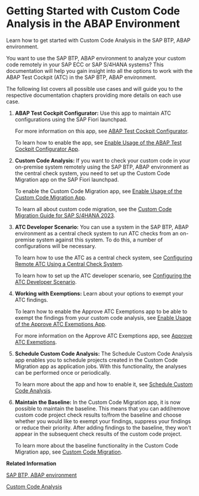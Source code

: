 <!-- loio2fc0fea9aaff42728f8ccbcbe955f2a8 -->

# Getting Started with Custom Code Analysis in the ABAP Environment

Learn how to get started with Custom Code Analysis in the SAP BTP, ABAP environment.

You want to use the SAP BTP, ABAP environment to analyze your custom code remotely in your SAP ECC or SAP S/4HANA systems? This documentation will help you gain insight into all the options to work with the ABAP Test Cockpit \(ATC\) in the SAP BTP, ABAP environment.

The following list covers all possible use cases and will guide you to the respective documentation chapters providing more details on each use case.

1.  **ABAP Test Cockpit Configurator:** Use this app to maintain ATC configurations using the SAP Fiori launchpad.

    For more information on this app, see [ABAP Test Cockpit Configurator](https://help.sap.com/docs/sap-btp-abap-environment/abap-environment/abap-test-cockpit-configurator).

    To learn how to enable the app, see [Enable Usage of the ABAP Test Cockpit Configurator App](https://help.sap.com/docs/sap-btp-abap-environment/abap-environment/enable-usage-of-abap-test-cockpit-configurator-app).

2.  **Custom Code Analysis:** If you want to check your custom code in your on-premise system remotely using the SAP BTP, ABAP environment as the central check system, you need to set up the Custom Code Migration app on the SAP Fiori launchpad.

    To enable the Custom Code Migration app, see [Enable Usage of the Custom Code Migration App](https://help.sap.com/docs/sap-btp-abap-environment/abap-environment/enable-usage-of-custom-code-migration-app).

    To learn all about custom code migration, see the [Custom Code Migration Guide for SAP S/4HANA 2023](https://help.sap.com/doc/9dcbc5e47ba54a5cbb509afaa49dd5a1/2023.000/en-US/CustomCodeMigration_EndToEnd.pdf).

3.  **ATC Developer Scenario:** You can use a system in the SAP BTP, ABAP environment as a central check system to run ATC checks from an on-premise system against this system. To do this, a number of configurations will be necessary.

    To learn how to use the ATC as a central check system, see [Configuring Remote ATC Using a Central Check System](https://help.sap.com/docs/sap-btp-abap-environment/abap-environment/configuring-remote-atc-using-central-check-system?).

    To learn how to set up the ATC developer scenario, see [Configuring the ATC Developer Scenario](https://help.sap.com/docs/sap-btp-abap-environment/abap-environment/using-sap-btp-system-as-atc-central-check-system).

4.  **Working with Exemptions:** Learn about your options to exempt your ATC findings.

    To learn how to enable the Approve ATC Exemptions app to be able to exempt the findings from your custom code analysis, see [Enable Usage of the Approve ATC Exemptions App](https://help.sap.com/docs/sap-btp-abap-environment/abap-environment/enable-usage-of-approve-atc-exemptions-app).

    For more information on the Approve ATC Exemptions app, see [Approve ATC Exemptions](https://help.sap.com/docs/sap-btp-abap-environment/abap-environment/approve-atc-exemptions).

5.  **Schedule Custom Code Analysis:** The Schedule Custom Code Analysis app enables you to schedule projects created in the Custom Code Migration app as application jobs. With this functionality, the analyses can be performed once or periodically.

    To learn more about the app and how to enable it, see [Schedule Custom Code Analysis](https://help.sap.com/docs/sap-btp-abap-environment/abap-environment/schedule-custom-code-analysis).

6.  **Maintain the Baseline:** In the Custom Code Migration app, it is now possible to maintain the baseline. This means that you can add/remove custom code project check results to/from the baseline​ and choose whether you would like to exempt your findings, suppress your findings or reduce their priority. After adding findings to the baseline, they won't appear in the subsequent check results of the custom code project.

    To learn more about the baseline functionality in the Custom Code Migration app, see [Custom Code Migration](https://help.sap.com/docs/sap-btp-abap-environment/abap-environment/custom-code-migration).


**Related Information**  


[SAP BTP, ABAP environment](https://help.sap.com/docs/sap-btp-abap-environment)

[Custom Code Analysis](../50-administration-and-ops/custom-code-analysis-15d0a1a.md "")

